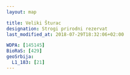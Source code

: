 ```yaml
---
layout: map

title: Veliki Šturac
designation: Strogi prirodni rezervat
last_modified_at: 2018-07-29T18:32:06+02:00

WDPA: [145145]
BioRaS: [429]
geoSrbija:
  L1_183: [21]
---
```

